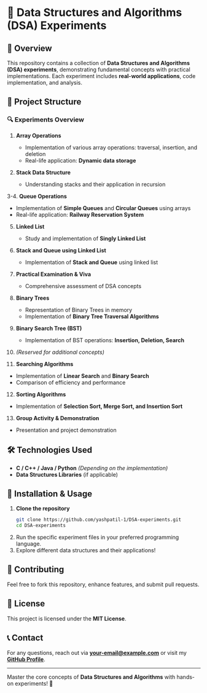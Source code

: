 # 📌 Data Structures and Algorithms (DSA) Experiments

## 🚀 Overview
This repository contains a collection of **Data Structures and Algorithms (DSA) experiments**, demonstrating fundamental concepts with practical implementations. Each experiment includes **real-world applications**, code implementation, and analysis.

## 📂 Project Structure

### 🔍 Experiments Overview
1. **Array Operations**
   - Implementation of various array operations: traversal, insertion, and deletion
   - Real-life application: **Dynamic data storage**

2. **Stack Data Structure**
   - Understanding stacks and their application in recursion

3-4. **Queue Operations**
   - Implementation of **Simple Queues** and **Circular Queues** using arrays
   - Real-life application: **Railway Reservation System**

5. **Linked List**
   - Study and implementation of **Singly Linked List**

6. **Stack and Queue using Linked List**
   - Implementation of **Stack and Queue** using linked list

7. **Practical Examination & Viva**
   - Comprehensive assessment of DSA concepts

8. **Binary Trees**
   - Representation of Binary Trees in memory
   - Implementation of **Binary Tree Traversal Algorithms**

9. **Binary Search Tree (BST)**
   - Implementation of BST operations: **Insertion, Deletion, Search**

10. *(Reserved for additional concepts)*

11. **Searching Algorithms**
   - Implementation of **Linear Search** and **Binary Search**
   - Comparison of efficiency and performance

12. **Sorting Algorithms**
   - Implementation of **Selection Sort, Merge Sort, and Insertion Sort**

13. **Group Activity & Demonstration**
   - Presentation and project demonstration

## 🛠️ Technologies Used
- **C / C++ / Java / Python** *(Depending on the implementation)*
- **Data Structures Libraries** (if applicable)

## 📂 Installation & Usage
1. **Clone the repository**
   ```bash
   git clone https://github.com/yashpatil-1/DSA-experiments.git
   cd DSA-experiments
   ```
2. Run the specific experiment files in your preferred programming language.
3. Explore different data structures and their applications!

## 🤝 Contributing
Feel free to fork this repository, enhance features, and submit pull requests.

## 📜 License
This project is licensed under the **MIT License**.

## 📞 Contact
For any questions, reach out via **[your-email@example.com](mailto:your-email@example.com)** or visit my **[GitHub Profile](https://github.com/yashpatil-1)**.

---
Master the core concepts of **Data Structures and Algorithms** with hands-on experiments! 🚀
